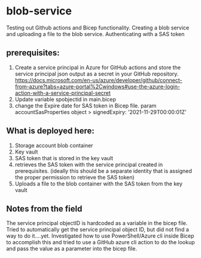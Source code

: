 # blob-service
Testing out Github actions and Bicep functionality. Creating a blob service and uploading a file to the blob service. Authenticating with a SAS token

## prerequisites: 
1. Create a service principal in Azure for GitHub actions and store the service principal json output as a secret in your GitHub repository.  
   https://docs.microsoft.com/en-us/azure/developer/github/connect-from-azure?tabs=azure-portal%2Cwindows#use-the-azure-login-action-with-a-service-principal-secret
2. Update variable spobjectid in main.bicep
3. change the Expire date for SAS token in Bicep file. param accountSasProperties object > signedExpiry: '2021-11-29T00:00:01Z'

## What is deployed here:
1. Storage account blob container
2. Key vault
3. SAS token that is stored in the key vault
4. retrieves the SAS token with the service principal created in prerequisites. (ideally this should be a separate identity that is assigned the proper permission to retrieve the SAS token)
5. Uploads a file to the blob container with the SAS token from the key vault

## Notes from the field
The service principal objectID is hardcoded as a variable in the bicep file. Tried to automatically get the service principal object ID, but did not find a way to do it....yet. Investigated how to use PowerShell/Azure cli inside Bicep to accomplish this and tried to use a GitHub azure cli action to do the lookup and pass the value as a parameter into the bicep file.